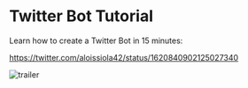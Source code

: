 # Twitter Bot Tutorial

Learn how to create a Twitter Bot in 15 minutes:

https://twitter.com/aloissiola42/status/1620840902125027340

![trailer](trailer.gif)